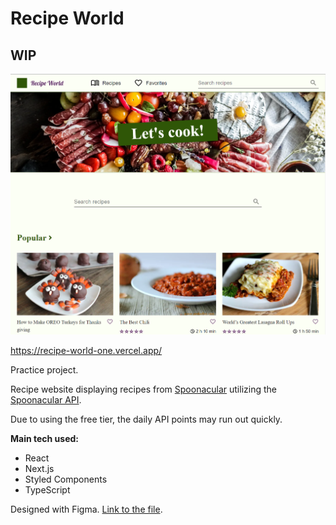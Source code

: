 # Recipe World

## **WIP**

![](recipe-world-homepage-desktop-wip.PNG)

https://recipe-world-one.vercel.app/

Practice project.

Recipe website displaying recipes from [Spoonacular](https://spoonacular.com/) utilizing the [Spoonacular API](https://spoonacular.com/food-api).

Due to using the free tier, the daily API points may run out quickly.

**Main tech used:**

- React
- Next.js
- Styled Components
- TypeScript

Designed with Figma. [Link to the file](https://www.figma.com/file/BTgLWRkoLmgfRAovIeBoTy/Recipe-World?node-id=0%3A1&t=9urMt9d1YrXairbH-1).